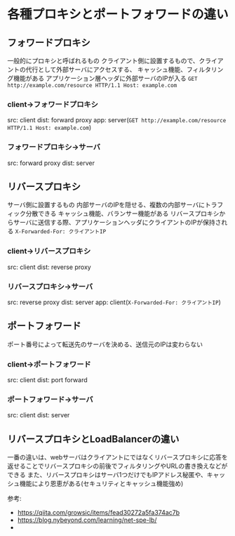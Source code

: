 # 各種プロキシとポートフォワードの違い

## フォワードプロキシ

一般的にプロキシと呼ばれるもの
クライアント側に設置するもので、クライアントの代行として外部サーバにアクセスする、
キャッシュ機能、フィルタリング機能がある
アプリケーション層ヘッダに外部サーバのIPが入る
`GET http://example.com/resource HTTP/1.1 Host: example.com`

### client->フォワードプロキシ

src: client
dist: forward proxy
app: server(`GET http://example.com/resource HTTP/1.1 Host: example.com`)

### フォワードプロキシ->サーバ

src: forward proxy
dist: server

## リバースプロキシ

サーバ側に設置するもの
内部サーバのIPを隠せる、複数の内部サーバにトラフィック分散できる
キャッシュ機能、バランサー機能がある
リバースプロキシからサーバに送信する際、アプリケーションヘッダにクライアントのIPが保持される
`X-Forwarded-For: クライアントIP`

### client->リバースプロキシ

src: client
dist: reverse proxy

### リバースプロキシ->サーバ

src: reverse proxy
dist: server
app: client(`X-Forwarded-For: クライアントIP`)

## ポートフォワード

ポート番号によって転送先のサーバを決める、送信元のIPは変わらない

### client->ポートフォワード

src: client
dist: port forward

### ポートフォワード->サーバ

src: client
dist: server

## リバースプロキシとLoadBalancerの違い

一番の違いは、webサーバはクライアントにではなくリバースプロキシに応答を返せることでリバースプロキシの前後でフィルタリングやURLの書き換えなどができる
また、リバースプロキシはサーバ1つだけでもIPアドレス秘匿や、キャッシュ機能により恩恵がある(セキュリティとキャッシュ機能強め)

参考:

- <https://qiita.com/growsic/items/fead30272a5fa374ac7b>
- <https://blog.nybeyond.com/learning/net-spe-lb/>
- 